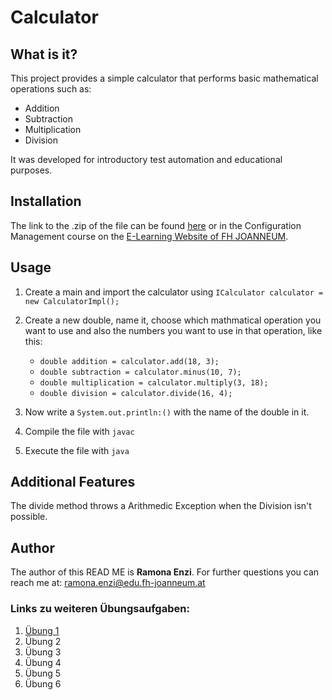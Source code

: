 # Calculator

## What is it?

This project provides a simple calculator that performs basic mathematical operations such as:

- Addition
- Subtraction
- Multiplication
- Division

It was developed for introductory test automation and educational purposes.

## Installation

The link to the .zip of the file can be found [here](https://elearning.fh-joanneum.at/pluginfile.php/115269/mod_folder/content/0/Calculator-Example.zip?forcedownload=1) or in the Configuration Management course on the [E-Learning Website of FH JOANNEUM](https://elearning.fh-joanneum.at/).

## Usage

1. Create a main and import the calculator using `ICalculator calculator = new CalculatorImpl();`
2. Create a new double, name it, choose which mathmatical operation you want to use and also the numbers you want to use in that operation, like this:

    - `double addition = calculator.add(18, 3);`
    - `double subtraction = calculator.minus(10, 7);`
    - `double multiplication = calculator.multiply(3, 18);`
    - `double division = calculator.divide(16, 4);`

3. Now write a `System.out.println:()` with the name of the double in it.
4. Compile the file with `javac`
5. Execute the file with `java`

## Additional Features

The divide method throws a Arithmedic Exception when the Division isn't possible.

## Author

The author of this READ ME is **Ramona Enzi**. For further questions you can reach me at: ramona.enzi@edu.fh-joanneum.at

### Links zu weiteren Übungsaufgaben:
1. [Übung 1](exercise1.md)
2. Übung 2
3. Übung 3
4. Übung 4
5. Übung 5
6. Übung 6
